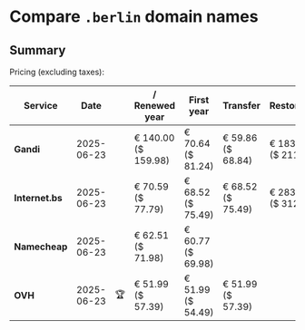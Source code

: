 # Compare `.berlin` domain names

## Summary

Pricing (excluding taxes):

| Service | Date |  | / Renewed year | First year | Transfer | Restoration |
|--|--|--|--|--|--|--|
| **Gandi** | 2025-06-23 |  | € 140.00<br>($ 159.98) | € 70.64<br>($ 81.24) | € 59.86<br>($ 68.84) | € 183.54<br>($ 211.07) |
| **Internet.bs** | 2025-06-23 |  | € 70.59<br>($ 77.79) | € 68.52<br>($ 75.49) | € 68.52<br>($ 75.49) | € 283.25<br>($ 312.09) |
| **Namecheap** | 2025-06-23 |  | € 62.51<br>($ 71.98) | € 60.77<br>($ 69.98) |  |  |
| **OVH** | 2025-06-23 | 🏆 | € 51.99<br>($ 57.39) | € 51.99<br>($ 54.49) | € 51.99<br>($ 57.39) |  |
